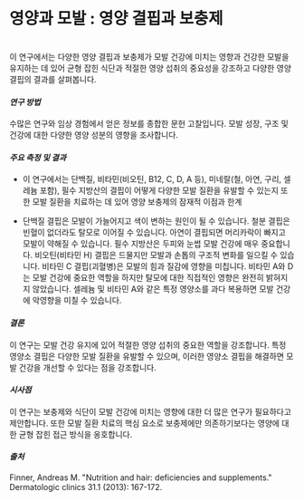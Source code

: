 
# 영양과 모발 : 영양 결핍과 보충제
　   
이 연구에서는 다양한 영양 결핍과 보충제가 모발 건강에 미치는 영향과 건강한 모발을 유지하는 데 있어 균형 잡힌 식단과 적절한 영양 섭취의 중요성을 강조하고 다양한 영양 결핍의 결과를 살펴봅니다. 

#### ***연구 방법***    
수많은 연구와 임상 경험에서 얻은 정보를 종합한 문헌 고찰입니다. 모발 성장, 구조 및 건강에 대한 다양한 영양 성분의 영향을 조사합니다. 

#### ***주요 측정 및 결과***     
- 이 연구에서는 단백질, 비타민(비오틴, B12, C, D, A 등), 미네랄(철, 아연, 구리, 셀레늄 포함), 필수 지방산의 결핍이 어떻게 다양한 모발 질환을 유발할 수 있는지 또한 모발 질환을 치료하는 데 있어 영양 보충제의 잠재적 이점과 한계 

- 단백질 결핍은 모발이 가늘어지고 색이 변하는 원인이 될 수 있습니다. 철분 결핍은 빈혈이 없더라도 탈모로 이어질 수 있습니다. 아연이 결핍되면 머리카락이 빠지고 모발이 약해질 수 있습니다. 필수 지방산은 두피와 눈썹 모발 건강에 매우 중요합니다. 비오틴(비타민 H) 결핍은 드물지만 모발과 손톱의 구조적 변화를 일으킬 수 있습니다. 비타민 C 결핍(괴혈병)은 모발의 힘과 질감에 영향을 미칩니다. 비타민 A와 D는 모발 건강에 중요한 역할을 하지만 탈모에 대한 직접적인 영향은 완전히 밝혀지지 않았습니다. 셀레늄 및 비타민 A와 같은 특정 영양소를 과다 복용하면 모발 건강에 악영향을 미칠 수 있습니다. 

#### ***결론***     
이 연구는 모발 건강 유지에 있어 적절한 영양 섭취의 중요한 역할을 강조합니다. 특정 영양소 결핍은 다양한 모발 질환을 유발할 수 있으며, 이러한 영양소 결핍을 해결하면 모발 건강을 개선할 수 있다는 점을 강조합니다. 

#### ***시사점***      
이 연구는 보충제와 식단이 모발 건강에 미치는 영향에 대한 더 많은 연구가 필요하다고 제안합니다. 또한 모발 질환 치료의 핵심 요소로 보충제에만 의존하기보다는 영양에 대한 균형 잡힌 접근 방식을 옹호합니다.
  
#### ***출처***     
Finner, Andreas M. "Nutrition and hair: deficiencies and supplements." Dermatologic clinics 31.1 (2013): 167-172.
<!--stackedit_data:
eyJoaXN0b3J5IjpbLTE0MzA0MTA3MzEsODYzNjY4ODA3LC03Mj
c3NTA1NTUsMjExNTQyMzQ5MSwxNTA1MzQxNzM5XX0=
-->